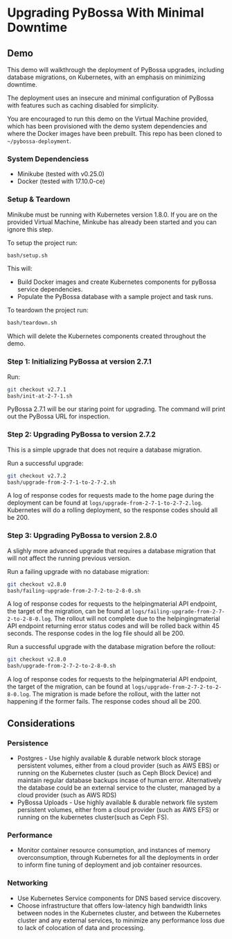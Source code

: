 # Upgrading PyBossa With Minimal Downtime

## Demo
This demo will walkthrough the deployment of PyBossa upgrades, including database migrations, on Kubernetes, with an emphasis on minimizing downtime.

The deployment uses an insecure and minimal configuration of PyBossa with features such as caching disabled for simplicity.

You are encouraged to run this demo on the Virtual Machine provided, which has been provisioned with the demo system dependencies and where the Docker images have been prebuilt. This repo has been cloned to `~/pybossa-deployment`.

### System Dependenciess
* Minikube (tested with v0.25.0)
* Docker (tested with 17.10.0-ce)

### Setup & Teardown

Minikube must be running with Kubernetes version 1.8.0. If you are on the provided Virtual Machine, Minkube has already been started and you can ignore this step.

To setup the project run:
```bash
bash/setup.sh
```
This will:
* Build Docker images and create Kubernetes components for pyBossa service dependencies.
* Populate the PyBossa database with a sample project and task runs.

To teardown the project run:
```bash
bash/teardown.sh
```

Which will delete the Kubernetes components created throughout the demo.


### Step 1: Initializing PyBossa at version 2.7.1
Run:
```bash
git checkout v2.7.1
bash/init-at-2-7-1.sh
```

PyBossa 2.7.1 will be our staring point for upgrading. The command will print out the PyBossa URL for inspection.

### Step 2: Upgrading PyBossa to version 2.7.2
This is a simple upgrade that does not require a database migration.

Run a successful upgrade:
```bash
git checkout v2.7.2
bash/upgrade-from-2-7-1-to-2-7-2.sh
```
 A log of response codes for requests made to the home page during the deployment can be found at `logs/upgrade-from-2-7-1-to-2-7-2.log`. Kubernetes will do a rolling deployment, so the response codes should all be 200.

### Step 3: Upgrading PyBossa to version 2.8.0
A slighly more advanced upgrade that requires a database migration that will not affect the running previous version.

Run a failing upgrade with no database migration:
```bash
git checkout v2.8.0
bash/failing-upgrade-from-2-7-2-to-2-8-0.sh
```
A log of response codes for requests to the helpingmaterial API endpoint, the target of the migration, can be found at `logs/failing-upgrade-from-2-7-2-to-2-8-0.log`. The rollout will not complete due to the helpingingmaterial API endpoint returning error status codes and will be rolled back within 45 seconds. The response codes in the log file should all be 200.

Run a successful upgrade with the database migration before the rollout:
```bash
git checkout v2.8.0
bash/upgrade-from-2-7-2-to-2-8-0.sh
```

A log of response codes for requests to the helpingmaterial API endpoint, the target of the migration, can be found at `logs/upgrade-from-2-7-2-to-2-8-0.log`. The migration is made before the rollout, with the latter not happening if the former fails. The response codes shoud all be 200.

## Considerations

### Persistence
* Postgres - Use highly available & durable network block storage persistent volumes, either from a cloud provider (such as AWS EBS) or running on the Kubernetes cluster (such as Ceph Block Device) and maintain regular database backups incase of human error. Alternatively the database could be an external service to the cluster, managed by a cloud provider (such as AWS RDS)
* PyBossa Uploads - Use highly available & durable network file system persistent volumes, either from a cloud provider (such as AWS EFS) or running on the kubernetes cluster(such as Ceph FS).

### Performance
* Monitor container resource consumption, and instances of memory overconsumption, through Kubernetes for all the deployments in order to inform fine tuning of deployment and job container resources.

### Networking
* Use Kubernetes Service components for DNS based service discovery.
* Choose infrastructure that offers low-latency high bandwidth links between nodes in the Kubernetes cluster, and between the Kubernetes cluster and any external services, to minimize any performance loss due to lack of colocation of data and processing.

